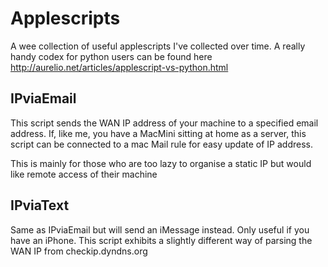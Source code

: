 # Applescripts
A wee collection of useful applescripts I've collected over time.
A really handy codex for python users can be found here
http://aurelio.net/articles/applescript-vs-python.html


## IPviaEmail
This script sends the WAN IP address of your machine to a specified email address.
If, like me, you have a MacMini sitting at home as a server, this script can be
connected to a mac Mail rule for easy update of IP address. 

This is mainly for those who are too lazy to organise a static IP but would
like remote access of their machine

## IPviaText
Same as IPviaEmail but will send an iMessage instead. Only useful if you have
an iPhone. This script exhibits a slightly different way of parsing the WAN IP
from checkip.dyndns.org

